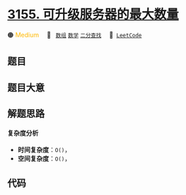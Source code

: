 # [3155. 可升级服务器的最大数量](https://leetcode.com/problems/maximum-number-of-upgradable-servers)

🟠 <font color=#ffb800>Medium</font>&emsp; 🔖&ensp; [`数组`](/leetcode-js/outline/tag/array.md) [`数学`](/leetcode-js/outline/tag/math.md) [`二分查找`](/leetcode-js/outline/tag/binary-search.md)&emsp; 🔗&ensp;[`LeetCode`](https://leetcode.com/problems/maximum-number-of-upgradable-servers)

## 题目




## 题目大意




## 解题思路

#### 复杂度分析

- **时间复杂度**：`O()`，
- **空间复杂度**：`O()`，

## 代码

```javascript

```
